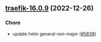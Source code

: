 

## [traefik-16.0.9](https://github.com/truecharts/charts/compare/traefik-16.0.8...traefik-16.0.9) (2022-12-26)

### Chore

- update helm general non-major ([#5839](https://github.com/truecharts/charts/issues/5839))
  
  